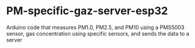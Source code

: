 # PM-specific-gaz-server-esp32
Arduino code that measures PM1.0, PM2.5, and PM10 using a PMS5003 sensor, gas concentration using specific sensors, and sends the data to a server
